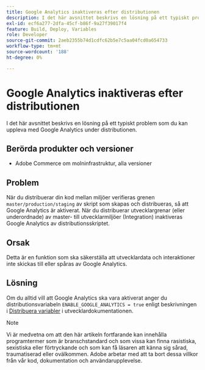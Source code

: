 ```yaml
---
title: Google Analytics inaktiveras efter distributionen
description: I det här avsnittet beskrivs en lösning på ett typiskt problem som du kan uppleva med Google Analytics under distributionen.
exl-id: ecf6a277-2dfa-45cf-b86f-9a27f39017f4
feature: Build, Deploy, Variables
role: Developer
source-git-commit: 2aeb2355b74d1cdfc62b5e7c5aa04fcd0a654733
workflow-type: tm+mt
source-wordcount: '188'
ht-degree: 0%

---
```


# Google Analytics inaktiveras efter distributionen

I det här avsnittet beskrivs en lösning på ett typiskt problem som du kan uppleva med Google Analytics under distributionen.

## Berörda produkter och versioner

* Adobe Commerce om molninfrastruktur, alla versioner

## Problem

När du distribuerar din kod mellan miljöer verifieras grenen `master/production/staging` av skript som skapas och distribueras, så att Google Analytics är aktiverat. När du distribuerar utvecklargrenar (eller underordnade) av master- till utvecklarmiljöer (Integration) inaktiveras Google Analytics av distributionsskriptet.

## Orsak

Detta är en funktion som ska säkerställa att utvecklardata och interaktioner inte skickas till eller spåras av Google Analytics.

## Lösning

Om du alltid vill att Google Analytics ska vara aktiverat anger du distributionsvariabeln `ENABLE_GOOGLE_ANALYTICS = true` enligt beskrivningen i [Distribuera variabler](https://experienceleague.adobe.com/sv/docs/commerce-cloud-service/user-guide/configure/env/stage/variables-deploy#enable_google_analytics) i utvecklardokumentationen.

>[!NOTE]
>
>Vi är medvetna om att den här artikeln fortfarande kan innehålla programtermer som är branschstandard och som vissa kan finna rasistiska, sexistiska eller förtryckande och som kan få läsaren att känna sig sårad, traumatiserad eller ovälkommen. Adobe arbetar med att ta bort dessa villkor från vår kod, dokumentation och användarupplevelse.

